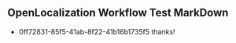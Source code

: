 ## OpenLocalization Workflow Test MarkDown
* 0ff72831-85f5-41ab-8f22-41b16b1735f5 thanks!

<!--HONumber=Feb17_HO1-->


